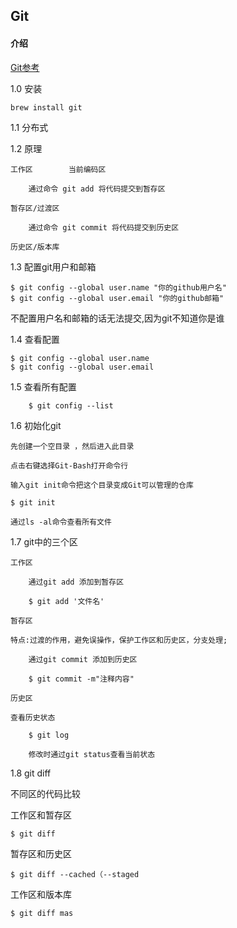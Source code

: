 ## Git

#### 介绍

[Git参考](http://www.zhufengpeixun.cn/docs/html/Git/git%E5%85%A5%E9%97%A8.html)


1.0 安装

    brew install git

1.1 分布式

1.2 原理

    工作区        当前编码区

        通过命令 git add 将代码提交到暂存区

    暂存区/过渡区

        通过命令 git commit 将代码提交到历史区

    历史区/版本库

1.3 配置git用户和邮箱

    $ git config --global user.name "你的github用户名"    
    $ git config --global user.email "你的github邮箱"

不配置用户名和邮箱的话无法提交,因为git不知道你是谁

1.4 查看配置

    $ git config --global user.name 
    $ git config --global user.email

1.5 查看所有配置

        $ git config --list

1.6 初始化git
    
    先创建一个空目录 ，然后进入此目录

    点击右键选择Git-Bash打开命令行

    输入git init命令把这个目录变成Git可以管理的仓库

    $ git init

    通过ls -al命令查看所有文件

1.7 git中的三个区

    工作区

        通过git add 添加到暂存区

        $ git add '文件名'

    暂存区

    特点:过渡的作用，避免误操作，保护工作区和历史区，分支处理;

        通过git commit 添加到历史区

        $ git commit -m"注释内容"

    历史区

    查看历史状态

        $ git log
        
        修改时通过git status查看当前状态


1.8 git diff

不同区的代码比较

工作区和暂存区

    $ git diff

暂存区和历史区

    $ git diff --cached（--staged

工作区和版本库

    $ git diff mas
